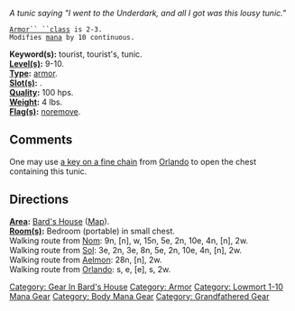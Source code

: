 *A tunic saying "I went to the Underdark, and all I got was this lousy
tunic."*

[`Armor`` ``class`](Armor_Values "wikilink")` is 2-3.`  
`Modifies `[`mana`](Mana_Points "wikilink")` by 10 continuous.`

**Keyword(s):** tourist, tourist's, tunic.  
**[Level(s)](Object_Level "wikilink"):** 9-10.  
**[Type](:Category:_Object_Types "wikilink"):**
[armor](:Category:_Armor "wikilink").  
**[Slot(s)](Object_Slots "wikilink"):** <worn on body>.  
**[Quality](Object_Quality "wikilink"):** 100 hps.  
**[Weight](Object_Weight "wikilink"):** 4 lbs.  
**[Flag(s)](:Category:_Object_Flags "wikilink"):**
[noremove](NoRemove_Flag "wikilink").  

## Comments

One may use [a key on a fine chain](Key_On_A_Fine_Chain "wikilink") from
[Orlando](Orlando "wikilink") to open the chest containing this tunic.

## Directions

**[Area](:Category:_Areas "wikilink"):** [Bard's
House](:Category:_Bard's_House "wikilink")
([Map](Bard's_House_Map "wikilink")).  
**[Room(s)](:Category:_Rooms "wikilink"):** Bedroom (portable) in small
chest.  
Walking route from [Nom](Nom "wikilink"): 9n, \[n\], w, 15n, 5e, 2n,
10e, 4n, \[n\], 2w.  
Walking route from [Sol](Sol "wikilink"): 3e, 2n, 3e, 8n, 5e, 2n, 10e,
4n, \[n\], 2w.  
Walking route from [Aelmon](Aelmon "wikilink"): 28n, \[n\], 2w.  
Walking route from [Orlando](Orlando "wikilink"): s, e, \[e\], s, 2w.  

[Category: Gear In Bard's
House](Category:_Gear_In_Bard's_House "wikilink") [Category:
Armor](Category:_Armor "wikilink") [Category: Lowmort 1-10 Mana
Gear](Category:_Lowmort_1-10_Mana_Gear "wikilink") [Category: Body Mana
Gear](Category:_Body_Mana_Gear "wikilink") [Category: Grandfathered
Gear](Category:_Grandfathered_Gear "wikilink")
